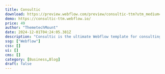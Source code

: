 ```yaml
---
title: Consultic
download: https://preview.webflow.com/preview/consultic-ttm?utm_medium=preview_link&utm_source=designer&utm_content=consultic-ttm&preview=fcb06048a398516aebd94da237ce4f0d&workflow=preview
demo: https://consultic-ttm.webflow.io/
price: 49
author: "ThemetechMount"
date: 2024-12-01T04:24:05.381Z
description: "Consultic is the ultimate Webflow template for consulting agencies. With a modern design, customizable layouts, and seamless functionality, it’s designed to help business consultants and small agencies create impactful, professional websites."
ssg: ["Webflow"]
css: []
ui: []
cms: []
category: [Business,Blog]
draft: false
---
```

